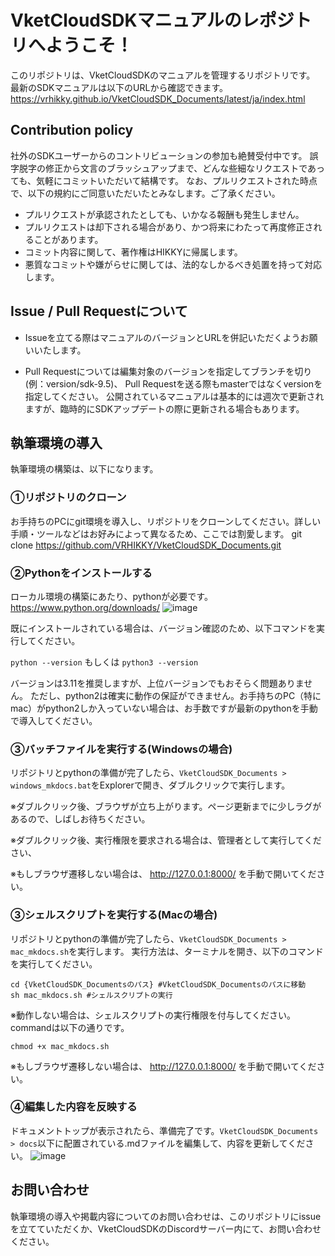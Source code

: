# VketCloudSDKマニュアルのレポジトリへようこそ！
このリポジトリは、VketCloudSDKのマニュアルを管理するリポジトリです。
最新のSDKマニュアルは以下のURLから確認できます。
https://vrhikky.github.io/VketCloudSDK_Documents/latest/ja/index.html

## Contribution policy
社外のSDKユーザーからのコントリビューションの参加も絶賛受付中です。
誤字脱字の修正から文言のブラッシュアップまで、どんな些細なリクエストであっても、気軽にコミットいただいて結構です。
なお、プルリクエストされた時点で、以下の規約にご同意いただいたとみなします。ご了承ください。

- プルリクエストが承認されたとしても、いかなる報酬も発生しません。
- プルリクエストは却下される場合があり、かつ将来にわたって再度修正されることがあります。
- コミット内容に関して、著作権はHIKKYに帰属します。
- 悪質なコミットや嫌がらせに関しては、法的なしかるべき処置を持って対応します。

## Issue / Pull Requestについて

- Issueを立てる際はマニュアルのバージョンとURLを併記いただくようお願いいたします。

- Pull Requestについては編集対象のバージョンを指定してブランチを切り (例：version/sdk-9.5)、 Pull Requestを送る際もmasterではなくversionを指定してください。
公開されているマニュアルは基本的には週次で更新されますが、臨時的にSDKアップデートの際に更新される場合もあります。

## 執筆環境の導入
執筆環境の構築は、以下になります。

### ①リポジトリのクローン
お手持ちのPCにgit環境を導入し、リポジトリをクローンしてください。詳しい手順・ツールなどはお好みによって異なるため、ここでは割愛します。
git clone https://github.com/VRHIKKY/VketCloudSDK_Documents.git

### ②Pythonをインストールする

ローカル環境の構築にあたり、pythonが必要です。https://www.python.org/downloads/
![image](https://github.com/VRHIKKY/VketCloudSDK_Documents/assets/50200315/d1ee286c-f0c6-4db6-a065-f3d350872ce4)

既にインストールされている場合は、バージョン確認のため、以下コマンドを実行してください。

`python --version` もしくは `python3 --version`

バージョンは3.11を推奨しますが、上位バージョンでもおそらく問題ありません。
ただし、python2は確実に動作の保証ができません。お手持ちのPC（特にmac）がpython2しか入っていない場合は、お手数ですが最新のpythonを手動で導入してください。

### ③バッチファイルを実行する(Windowsの場合)
リポジトリとpythonの準備が完了したら、`VketCloudSDK_Documents > windows_mkdocs.bat`をExplorerで開き、ダブルクリックで実行します。

※ダブルクリック後、ブラウザが立ち上がります。ページ更新までに少しラグがあるので、しばしお待ちください。

※ダブルクリック後、実行権限を要求される場合は、管理者として実行してください、

※もしブラウザ遷移しない場合は、 http://127.0.0.1:8000/ を手動で開いてください。


### ③シェルスクリプトを実行する(Macの場合)
リポジトリとpythonの準備が完了したら、`VketCloudSDK_Documents > mac_mkdocs.sh`を実行します。
実行方法は、ターミナルを開き、以下のコマンドを実行してください。

```
cd {VketCloudSDK_Documentsのパス} #VketCloudSDK_Documentsのパスに移動
sh mac_mkdocs.sh #シェルスクリプトの実行
```

※動作しない場合は、シェルスクリプトの実行権限を付与してください。commandは以下の通りです。

```chmod +x mac_mkdocs.sh```

※もしブラウザ遷移しない場合は、 http://127.0.0.1:8000/ を手動で開いてください。

### ④編集した内容を反映する
ドキュメントトップが表示されたら、準備完了です。`VketCloudSDK_Documents > docs`以下に配置されている.mdファイルを編集して、内容を更新してください。
![image](./topImage.jpg)

## お問い合わせ
執筆環境の導入や掲載内容についてのお問い合わせは、このリポジトリにissueを立てていただくか、VketCloudSDKのDiscordサーバー内にて、お問い合わせください。
